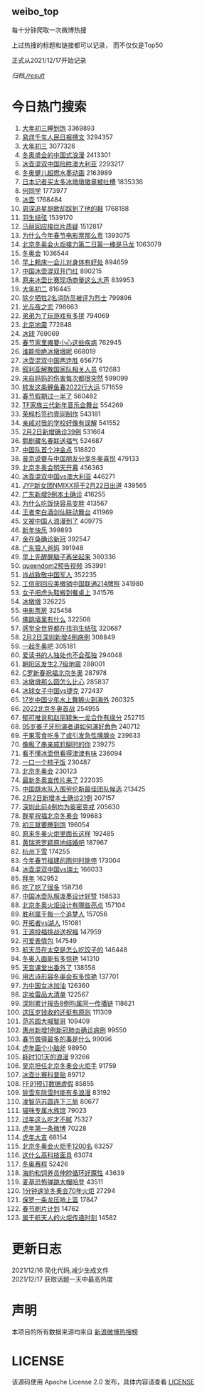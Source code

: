 weibo_top  
---
每十分钟爬取一次微博热搜  

上过热搜的标题和链接都可以记录， 而不仅仅是Top50

正式从2021/12/17开始记录  

*归档[./result](./result/)*

# 今日热门搜索  
1. [大年初三睡到饱](https://s.weibo.com//weibo?q=%23%E5%A4%A7%E5%B9%B4%E5%88%9D%E4%B8%89%E7%9D%A1%E5%88%B0%E9%A5%B1%23&Refer=top) 3369893
2. [易烊千玺人民日报撰文](https://s.weibo.com//weibo?q=%23%E6%98%93%E7%83%8A%E5%8D%83%E7%8E%BA%E4%BA%BA%E6%B0%91%E6%97%A5%E6%8A%A5%E6%92%B0%E6%96%87%23&Refer=top) 3294357
3. [大年初三](https://s.weibo.com//weibo?q=%E5%A4%A7%E5%B9%B4%E5%88%9D%E4%B8%89&Refer=top) 3077326
4. [冬奥盛会的中国式浪漫](https://s.weibo.com//weibo?q=%23%E5%86%AC%E5%A5%A5%E7%9B%9B%E4%BC%9A%E7%9A%84%E4%B8%AD%E5%9B%BD%E5%BC%8F%E6%B5%AA%E6%BC%AB%23&Refer=top) 2413301
5. [冰壶混双中国险胜澳大利亚](https://s.weibo.com//weibo?q=%23%E5%86%B0%E5%A3%B6%E6%B7%B7%E5%8F%8C%E4%B8%AD%E5%9B%BD%E9%99%A9%E8%83%9C%E6%BE%B3%E5%A4%A7%E5%88%A9%E4%BA%9A%23&Refer=top) 2293217
6. [冬奥健儿超燃水墨动画](https://s.weibo.com//weibo?q=%23%E5%86%AC%E5%A5%A5%E5%81%A5%E5%84%BF%E8%B6%85%E7%87%83%E6%B0%B4%E5%A2%A8%E5%8A%A8%E7%94%BB%23&Refer=top) 2163989
7. [日本记者买太多冰墩墩徽章被吐槽](https://s.weibo.com//weibo?q=%23%E6%97%A5%E6%9C%AC%E8%AE%B0%E8%80%85%E4%B9%B0%E5%A4%AA%E5%A4%9A%E5%86%B0%E5%A2%A9%E5%A2%A9%E5%BE%BD%E7%AB%A0%E8%A2%AB%E5%90%90%E6%A7%BD%23&Refer=top) 1835336
8. [何同学](https://s.weibo.com//weibo?q=%23%E4%BD%95%E5%90%8C%E5%AD%A6%23&Refer=top) 1773977
9. [冰壶](https://s.weibo.com//weibo?q=%E5%86%B0%E5%A3%B6&Refer=top) 1768484
10. [周深追星胡歌却踩到了他的鞋](https://s.weibo.com//weibo?q=%23%E5%91%A8%E6%B7%B1%E8%BF%BD%E6%98%9F%E8%83%A1%E6%AD%8C%E5%8D%B4%E8%B8%A9%E5%88%B0%E4%BA%86%E4%BB%96%E7%9A%84%E9%9E%8B%23&Refer=top) 1768188
11. [羽生结弦](https://s.weibo.com//weibo?q=%23%E7%BE%BD%E7%94%9F%E7%BB%93%E5%BC%A6%23&Refer=top) 1539170
12. [马丽回应接烂片质疑](https://s.weibo.com//weibo?q=%23%E9%A9%AC%E4%B8%BD%E5%9B%9E%E5%BA%94%E6%8E%A5%E7%83%82%E7%89%87%E8%B4%A8%E7%96%91%23&Refer=top) 1512817
13. [为什么今年春节电影票那么贵](https://s.weibo.com//weibo?q=%23%E4%B8%BA%E4%BB%80%E4%B9%88%E4%BB%8A%E5%B9%B4%E6%98%A5%E8%8A%82%E7%94%B5%E5%BD%B1%E7%A5%A8%E9%82%A3%E4%B9%88%E8%B4%B5%23&Refer=top) 1393075
14. [北京冬奥会火炬接力第二日第一棒是马龙](https://s.weibo.com//weibo?q=%23%E5%8C%97%E4%BA%AC%E5%86%AC%E5%A5%A5%E4%BC%9A%E7%81%AB%E7%82%AC%E6%8E%A5%E5%8A%9B%E7%AC%AC%E4%BA%8C%E6%97%A5%E7%AC%AC%E4%B8%80%E6%A3%92%E6%98%AF%E9%A9%AC%E9%BE%99%23&Refer=top) 1063079
15. [冬奥会](https://s.weibo.com//weibo?q=%E5%86%AC%E5%A5%A5%E4%BC%9A&Refer=top) 1036544
16. [早上赖床一会儿对身体有好处](https://s.weibo.com//weibo?q=%23%E6%97%A9%E4%B8%8A%E8%B5%96%E5%BA%8A%E4%B8%80%E4%BC%9A%E5%84%BF%E5%AF%B9%E8%BA%AB%E4%BD%93%E6%9C%89%E5%A5%BD%E5%A4%84%23&Refer=top) 894659
17. [中国冰壶混双开门红](https://s.weibo.com//weibo?q=%23%E4%B8%AD%E5%9B%BD%E5%86%B0%E5%A3%B6%E6%B7%B7%E5%8F%8C%E5%BC%80%E9%97%A8%E7%BA%A2%23&Refer=top) 890215
18. [原来冰壶比赛现场商量这么大声](https://s.weibo.com//weibo?q=%23%E5%8E%9F%E6%9D%A5%E5%86%B0%E5%A3%B6%E6%AF%94%E8%B5%9B%E7%8E%B0%E5%9C%BA%E5%95%86%E9%87%8F%E8%BF%99%E4%B9%88%E5%A4%A7%E5%A3%B0%23&Refer=top) 839953
19. [大年初二](https://s.weibo.com//weibo?q=%23%E5%A4%A7%E5%B9%B4%E5%88%9D%E4%BA%8C%23&Refer=top) 816445
20. [除夕牺牲2名消防员被评为烈士](https://s.weibo.com//weibo?q=%23%E9%99%A4%E5%A4%95%E7%89%BA%E7%89%B22%E5%90%8D%E6%B6%88%E9%98%B2%E5%91%98%E8%A2%AB%E8%AF%84%E4%B8%BA%E7%83%88%E5%A3%AB%23&Refer=top) 799896
21. [光与夜之恋](https://s.weibo.com//weibo?q=%E5%85%89%E4%B8%8E%E5%A4%9C%E4%B9%8B%E6%81%8B&Refer=top) 798663
22. [弟弟为了玩游戏有多拼](https://s.weibo.com//weibo?q=%23%E5%BC%9F%E5%BC%9F%E4%B8%BA%E4%BA%86%E7%8E%A9%E6%B8%B8%E6%88%8F%E6%9C%89%E5%A4%9A%E6%8B%BC%23&Refer=top) 794069
23. [北京地震](https://s.weibo.com//weibo?q=%23%E5%8C%97%E4%BA%AC%E5%9C%B0%E9%9C%87%23&Refer=top) 772848
24. [冰球](https://s.weibo.com//weibo?q=%E5%86%B0%E7%90%83&Refer=top) 769069
25. [春节家里瘫要小心这些疾病](https://s.weibo.com//weibo?q=%23%E6%98%A5%E8%8A%82%E5%AE%B6%E9%87%8C%E7%98%AB%E8%A6%81%E5%B0%8F%E5%BF%83%E8%BF%99%E4%BA%9B%E7%96%BE%E7%97%85%23&Refer=top) 762945
26. [谁能拒绝冰墩墩呢](https://s.weibo.com//weibo?q=%23%E8%B0%81%E8%83%BD%E6%8B%92%E7%BB%9D%E5%86%B0%E5%A2%A9%E5%A2%A9%E5%91%A2%23&Refer=top) 668019
27. [冰壶混双中国两连胜](https://s.weibo.com//weibo?q=%23%E5%86%B0%E5%A3%B6%E6%B7%B7%E5%8F%8C%E4%B8%AD%E5%9B%BD%E4%B8%A4%E8%BF%9E%E8%83%9C%23&Refer=top) 656775
28. [叙利亚解散国家队相关人员](https://s.weibo.com//weibo?q=%23%E5%8F%99%E5%88%A9%E4%BA%9A%E8%A7%A3%E6%95%A3%E5%9B%BD%E5%AE%B6%E9%98%9F%E7%9B%B8%E5%85%B3%E4%BA%BA%E5%91%98%23&Refer=top) 612683
29. [来自妈妈的伤害每次都很突然](https://s.weibo.com//weibo?q=%23%E6%9D%A5%E8%87%AA%E5%A6%88%E5%A6%88%E7%9A%84%E4%BC%A4%E5%AE%B3%E6%AF%8F%E6%AC%A1%E9%83%BD%E5%BE%88%E7%AA%81%E7%84%B6%23&Refer=top) 599099
30. [转发这条鲤鱼春2022行大运](https://s.weibo.com//weibo?q=%23%E8%BD%AC%E5%8F%91%E8%BF%99%E6%9D%A1%E9%B2%A4%E9%B1%BC%E6%98%A52022%E8%A1%8C%E5%A4%A7%E8%BF%90%23&Refer=top) 571659
31. [春节假期过一半了](https://s.weibo.com//weibo?q=%23%E6%98%A5%E8%8A%82%E5%81%87%E6%9C%9F%E8%BF%87%E4%B8%80%E5%8D%8A%E4%BA%86%23&Refer=top) 560482
32. [TF家族三代新年音乐会舞台](https://s.weibo.com//weibo?q=%23TF%E5%AE%B6%E6%97%8F%E4%B8%89%E4%BB%A3%E6%96%B0%E5%B9%B4%E9%9F%B3%E4%B9%90%E4%BC%9A%E8%88%9E%E5%8F%B0%23&Refer=top) 554269
33. [荣梓杉签约壹同制作](https://s.weibo.com//weibo?q=%23%E8%8D%A3%E6%A2%93%E6%9D%89%E7%AD%BE%E7%BA%A6%E5%A3%B9%E5%90%8C%E5%88%B6%E4%BD%9C%23&Refer=top) 543181
34. [亲戚对我的学校好像有误解](https://s.weibo.com//weibo?q=%23%E4%BA%B2%E6%88%9A%E5%AF%B9%E6%88%91%E7%9A%84%E5%AD%A6%E6%A0%A1%E5%A5%BD%E5%83%8F%E6%9C%89%E8%AF%AF%E8%A7%A3%23&Refer=top) 541552
35. [2月2日新增确诊39例](https://s.weibo.com//weibo?q=%232%E6%9C%882%E6%97%A5%E6%96%B0%E5%A2%9E%E7%A1%AE%E8%AF%8A39%E4%BE%8B%23&Refer=top) 531664
36. [鹅剧藏名春联送福气](https://s.weibo.com//weibo?q=%23%E9%B9%85%E5%89%A7%E8%97%8F%E5%90%8D%E6%98%A5%E8%81%94%E9%80%81%E7%A6%8F%E6%B0%94%23&Refer=top) 524687
37. [中国队首个冲金点](https://s.weibo.com//weibo?q=%23%E4%B8%AD%E5%9B%BD%E9%98%9F%E9%A6%96%E4%B8%AA%E5%86%B2%E9%87%91%E7%82%B9%23&Refer=top) 518820
38. [普京说要与中国朋友分享冬奥喜悦](https://s.weibo.com//weibo?q=%23%E6%99%AE%E4%BA%AC%E8%AF%B4%E8%A6%81%E4%B8%8E%E4%B8%AD%E5%9B%BD%E6%9C%8B%E5%8F%8B%E5%88%86%E4%BA%AB%E5%86%AC%E5%A5%A5%E5%96%9C%E6%82%A6%23&Refer=top) 479133
39. [北京冬奥会明天开幕](https://s.weibo.com//weibo?q=%23%E5%8C%97%E4%BA%AC%E5%86%AC%E5%A5%A5%E4%BC%9A%E6%98%8E%E5%A4%A9%E5%BC%80%E5%B9%95%23&Refer=top) 456363
40. [冰壶混双中国vs澳大利亚](https://s.weibo.com//weibo?q=%23%E5%86%B0%E5%A3%B6%E6%B7%B7%E5%8F%8C%E4%B8%AD%E5%9B%BDvs%E6%BE%B3%E5%A4%A7%E5%88%A9%E4%BA%9A%23&Refer=top) 446271
41. [JYP新女团NMIXX将于2月22日出道](https://s.weibo.com//weibo?q=%23JYP%E6%96%B0%E5%A5%B3%E5%9B%A2NMIXX%E5%B0%86%E4%BA%8E2%E6%9C%8822%E6%97%A5%E5%87%BA%E9%81%93%23&Refer=top) 439565
42. [广东新增9例本土确诊](https://s.weibo.com//weibo?q=%23%E5%B9%BF%E4%B8%9C%E6%96%B0%E5%A2%9E9%E4%BE%8B%E6%9C%AC%E5%9C%9F%E7%A1%AE%E8%AF%8A%23&Refer=top) 416255
43. [为什么吃饭快容易变胖](https://s.weibo.com//weibo?q=%23%E4%B8%BA%E4%BB%80%E4%B9%88%E5%90%83%E9%A5%AD%E5%BF%AB%E5%AE%B9%E6%98%93%E5%8F%98%E8%83%96%23&Refer=top) 413567
44. [王者李白酒剑仙联动舞台](https://s.weibo.com//weibo?q=%23%E7%8E%8B%E8%80%85%E6%9D%8E%E7%99%BD%E9%85%92%E5%89%91%E4%BB%99%E8%81%94%E5%8A%A8%E8%88%9E%E5%8F%B0%23&Refer=top) 411969
45. [又被中国人浪漫到了](https://s.weibo.com//weibo?q=%23%E5%8F%88%E8%A2%AB%E4%B8%AD%E5%9B%BD%E4%BA%BA%E6%B5%AA%E6%BC%AB%E5%88%B0%E4%BA%86%23&Refer=top) 409775
46. [新年快乐](https://s.weibo.com//weibo?q=%E6%96%B0%E5%B9%B4%E5%BF%AB%E4%B9%90&Refer=top) 399893
47. [金在奂确诊新冠](https://s.weibo.com//weibo?q=%23%E9%87%91%E5%9C%A8%E5%A5%82%E7%A1%AE%E8%AF%8A%E6%96%B0%E5%86%A0%23&Refer=top) 392547
48. [广东狠人爸妈](https://s.weibo.com//weibo?q=%E5%B9%BF%E4%B8%9C%E7%8B%A0%E4%BA%BA%E7%88%B8%E5%A6%88&Refer=top) 391948
49. [早上先醒醒脑子再坐起来](https://s.weibo.com//weibo?q=%23%E6%97%A9%E4%B8%8A%E5%85%88%E9%86%92%E9%86%92%E8%84%91%E5%AD%90%E5%86%8D%E5%9D%90%E8%B5%B7%E6%9D%A5%23&Refer=top) 360336
50. [queendom2预告视频](https://s.weibo.com//weibo?q=%23queendom2%E9%A2%84%E5%91%8A%E8%A7%86%E9%A2%91%23&Refer=top) 353991
51. [肖战致敬中国军人](https://s.weibo.com//weibo?q=%23%E8%82%96%E6%88%98%E8%87%B4%E6%95%AC%E4%B8%AD%E5%9B%BD%E5%86%9B%E4%BA%BA%23&Refer=top) 352235
52. [工信部回应美撤销中国联通214牌照](https://s.weibo.com//weibo?q=%23%E5%B7%A5%E4%BF%A1%E9%83%A8%E5%9B%9E%E5%BA%94%E7%BE%8E%E6%92%A4%E9%94%80%E4%B8%AD%E5%9B%BD%E8%81%94%E9%80%9A214%E7%89%8C%E7%85%A7%23&Refer=top) 341980
53. [女子把虎头鞋搬到餐桌上](https://s.weibo.com//weibo?q=%23%E5%A5%B3%E5%AD%90%E6%8A%8A%E8%99%8E%E5%A4%B4%E9%9E%8B%E6%90%AC%E5%88%B0%E9%A4%90%E6%A1%8C%E4%B8%8A%23&Refer=top) 341576
54. [冰墩墩](https://s.weibo.com//weibo?q=%23%E5%86%B0%E5%A2%A9%E5%A2%A9%23&Refer=top) 326225
55. [电影票房](https://s.weibo.com//weibo?q=%23%E7%94%B5%E5%BD%B1%E7%A5%A8%E6%88%BF%23&Refer=top) 325458
56. [佛跳墙里有什么](https://s.weibo.com//weibo?q=%23%E4%BD%9B%E8%B7%B3%E5%A2%99%E9%87%8C%E6%9C%89%E4%BB%80%E4%B9%88%23&Refer=top) 322508
57. [感觉全世界都在找羽生结弦](https://s.weibo.com//weibo?q=%23%E6%84%9F%E8%A7%89%E5%85%A8%E4%B8%96%E7%95%8C%E9%83%BD%E5%9C%A8%E6%89%BE%E7%BE%BD%E7%94%9F%E7%BB%93%E5%BC%A6%23&Refer=top) 320687
58. [2月2日深圳新增4例病例](https://s.weibo.com//weibo?q=%232%E6%9C%882%E6%97%A5%E6%B7%B1%E5%9C%B3%E6%96%B0%E5%A2%9E4%E4%BE%8B%E7%97%85%E4%BE%8B%23&Refer=top) 308849
59. [一起冬奥吧](https://s.weibo.com//weibo?q=%E4%B8%80%E8%B5%B7%E5%86%AC%E5%A5%A5%E5%90%A7&Refer=top) 305181
60. [爱读书的人独处也不会孤独](https://s.weibo.com//weibo?q=%23%E7%88%B1%E8%AF%BB%E4%B9%A6%E7%9A%84%E4%BA%BA%E7%8B%AC%E5%A4%84%E4%B9%9F%E4%B8%8D%E4%BC%9A%E5%AD%A4%E7%8B%AC%23&Refer=top) 294048
61. [朝阳区发生2.7级地震](https://s.weibo.com//weibo?q=%23%E6%9C%9D%E9%98%B3%E5%8C%BA%E5%8F%91%E7%94%9F2.7%E7%BA%A7%E5%9C%B0%E9%9C%87%23&Refer=top) 288001
62. [C罗新春祝福北京冬奥](https://s.weibo.com//weibo?q=%23C%E7%BD%97%E6%96%B0%E6%98%A5%E7%A5%9D%E7%A6%8F%E5%8C%97%E4%BA%AC%E5%86%AC%E5%A5%A5%23&Refer=top) 287978
63. [冰墩墩那么圆怎么比心](https://s.weibo.com//weibo?q=%23%E5%86%B0%E5%A2%A9%E5%A2%A9%E9%82%A3%E4%B9%88%E5%9C%86%E6%80%8E%E4%B9%88%E6%AF%94%E5%BF%83%23&Refer=top) 285837
64. [冰球女子中国vs捷克](https://s.weibo.com//weibo?q=%23%E5%86%B0%E7%90%83%E5%A5%B3%E5%AD%90%E4%B8%AD%E5%9B%BDvs%E6%8D%B7%E5%85%8B%23&Refer=top) 272437
65. [17岁中国少年水上舞狮火到海外](https://s.weibo.com//weibo?q=%2317%E5%B2%81%E4%B8%AD%E5%9B%BD%E5%B0%91%E5%B9%B4%E6%B0%B4%E4%B8%8A%E8%88%9E%E7%8B%AE%E7%81%AB%E5%88%B0%E6%B5%B7%E5%A4%96%23&Refer=top) 260325
66. [2022北京冬奥首战](https://s.weibo.com//weibo?q=%232022%E5%8C%97%E4%BA%AC%E5%86%AC%E5%A5%A5%E9%A6%96%E6%88%98%23&Refer=top) 254955
67. [郁可唯说和赵丽颖朱一龙合作有缘分](https://s.weibo.com//weibo?q=%23%E9%83%81%E5%8F%AF%E5%94%AF%E8%AF%B4%E5%92%8C%E8%B5%B5%E4%B8%BD%E9%A2%96%E6%9C%B1%E4%B8%80%E9%BE%99%E5%90%88%E4%BD%9C%E6%9C%89%E7%BC%98%E5%88%86%23&Refer=top) 252715
68. [95岁姜子牙扮演者讲如何演好角色](https://s.weibo.com//weibo?q=%2395%E5%B2%81%E5%A7%9C%E5%AD%90%E7%89%99%E6%89%AE%E6%BC%94%E8%80%85%E8%AE%B2%E5%A6%82%E4%BD%95%E6%BC%94%E5%A5%BD%E8%A7%92%E8%89%B2%23&Refer=top) 240712
69. [干果零食吃多了或引发急性胰腺炎](https://s.weibo.com//weibo?q=%23%E5%B9%B2%E6%9E%9C%E9%9B%B6%E9%A3%9F%E5%90%83%E5%A4%9A%E4%BA%86%E6%88%96%E5%BC%95%E5%8F%91%E6%80%A5%E6%80%A7%E8%83%B0%E8%85%BA%E7%82%8E%23&Refer=top) 239633
70. [像极了串亲戚尬聊时的你](https://s.weibo.com//weibo?q=%23%E5%83%8F%E6%9E%81%E4%BA%86%E4%B8%B2%E4%BA%B2%E6%88%9A%E5%B0%AC%E8%81%8A%E6%97%B6%E7%9A%84%E4%BD%A0%23&Refer=top) 239275
71. [看不懂冰壶但看得津津有味](https://s.weibo.com//weibo?q=%23%E7%9C%8B%E4%B8%8D%E6%87%82%E5%86%B0%E5%A3%B6%E4%BD%86%E7%9C%8B%E5%BE%97%E6%B4%A5%E6%B4%A5%E6%9C%89%E5%91%B3%23&Refer=top) 236094
72. [一口一个柿子饭](https://s.weibo.com//weibo?q=%23%E4%B8%80%E5%8F%A3%E4%B8%80%E4%B8%AA%E6%9F%BF%E5%AD%90%E9%A5%AD%23&Refer=top) 230487
73. [北京冬奥会](https://s.weibo.com//weibo?q=%E5%8C%97%E4%BA%AC%E5%86%AC%E5%A5%A5%E4%BC%9A&Refer=top) 230123
74. [最新冬奥宣传片来了](https://s.weibo.com//weibo?q=%23%E6%9C%80%E6%96%B0%E5%86%AC%E5%A5%A5%E5%AE%A3%E4%BC%A0%E7%89%87%E6%9D%A5%E4%BA%86%23&Refer=top) 222035
75. [中国跳水队入围劳伦斯最佳团队候选](https://s.weibo.com//weibo?q=%23%E4%B8%AD%E5%9B%BD%E8%B7%B3%E6%B0%B4%E9%98%9F%E5%85%A5%E5%9B%B4%E5%8A%B3%E4%BC%A6%E6%96%AF%E6%9C%80%E4%BD%B3%E5%9B%A2%E9%98%9F%E5%80%99%E9%80%89%23&Refer=top) 213425
76. [2月2日新增本土确诊21例](https://s.weibo.com//weibo?q=2%E6%9C%882%E6%97%A5%E6%96%B0%E5%A2%9E%E6%9C%AC%E5%9C%9F%E7%A1%AE%E8%AF%8A21%E4%BE%8B&Refer=top) 207157
77. [深圳此前4例均为奥密克戎](https://s.weibo.com//weibo?q=%23%E6%B7%B1%E5%9C%B3%E6%AD%A4%E5%89%8D4%E4%BE%8B%E5%9D%87%E4%B8%BA%E5%A5%A5%E5%AF%86%E5%85%8B%E6%88%8E%23&Refer=top) 205630
78. [群星祝福北京冬奥会](https://s.weibo.com//weibo?q=%23%E7%BE%A4%E6%98%9F%E7%A5%9D%E7%A6%8F%E5%8C%97%E4%BA%AC%E5%86%AC%E5%A5%A5%E4%BC%9A%23&Refer=top) 199683
79. [初三就要睡到饱](https://s.weibo.com//weibo?q=%23%E5%88%9D%E4%B8%89%E5%B0%B1%E8%A6%81%E7%9D%A1%E5%88%B0%E9%A5%B1%23&Refer=top) 196054
80. [原来冬奥火炬里面长这样](https://s.weibo.com//weibo?q=%23%E5%8E%9F%E6%9D%A5%E5%86%AC%E5%A5%A5%E7%81%AB%E7%82%AC%E9%87%8C%E9%9D%A2%E9%95%BF%E8%BF%99%E6%A0%B7%23&Refer=top) 192485
81. [黄瑞恩罗颖原地结婚吧](https://s.weibo.com//weibo?q=%23%E9%BB%84%E7%91%9E%E6%81%A9%E7%BD%97%E9%A2%96%E5%8E%9F%E5%9C%B0%E7%BB%93%E5%A9%9A%E5%90%A7%23&Refer=top) 187967
82. [杭州下雪](https://s.weibo.com//weibo?q=%23%E6%9D%AD%E5%B7%9E%E4%B8%8B%E9%9B%AA%23&Refer=top) 174255
83. [今年春节福建的雨何时能停](https://s.weibo.com//weibo?q=%23%E4%BB%8A%E5%B9%B4%E6%98%A5%E8%8A%82%E7%A6%8F%E5%BB%BA%E7%9A%84%E9%9B%A8%E4%BD%95%E6%97%B6%E8%83%BD%E5%81%9C%23&Refer=top) 173004
84. [冰壶混双中国vs瑞士](https://s.weibo.com//weibo?q=%23%E5%86%B0%E5%A3%B6%E6%B7%B7%E5%8F%8C%E4%B8%AD%E5%9B%BDvs%E7%91%9E%E5%A3%AB%23&Refer=top) 166033
85. [拜年](https://s.weibo.com//weibo?q=%E6%8B%9C%E5%B9%B4&Refer=top) 162952
86. [吃了吃了很多](https://s.weibo.com//weibo?q=%23%E5%90%83%E4%BA%86%E5%90%83%E4%BA%86%E5%BE%88%E5%A4%9A%23&Refer=top) 158736
87. [中国冰壶队服泼墨设计好赞](https://s.weibo.com//weibo?q=%23%E4%B8%AD%E5%9B%BD%E5%86%B0%E5%A3%B6%E9%98%9F%E6%9C%8D%E6%B3%BC%E5%A2%A8%E8%AE%BE%E8%AE%A1%E5%A5%BD%E8%B5%9E%23&Refer=top) 158533
88. [北京冬奥火炬设计有哪些亮点](https://s.weibo.com//weibo?q=%23%E5%8C%97%E4%BA%AC%E5%86%AC%E5%A5%A5%E7%81%AB%E7%82%AC%E8%AE%BE%E8%AE%A1%E6%9C%89%E5%93%AA%E4%BA%9B%E4%BA%AE%E7%82%B9%23&Refer=top) 157104
89. [胜利属于每一个追梦人](https://s.weibo.com//weibo?q=%23%E8%83%9C%E5%88%A9%E5%B1%9E%E4%BA%8E%E6%AF%8F%E4%B8%80%E4%B8%AA%E8%BF%BD%E6%A2%A6%E4%BA%BA%23&Refer=top) 157056
90. [开拓者vs湖人](https://s.weibo.com//weibo?q=%23%E5%BC%80%E6%8B%93%E8%80%85vs%E6%B9%96%E4%BA%BA%23&Refer=top) 151081
91. [王源投福挑战送祝福](https://s.weibo.com//weibo?q=%23%E7%8E%8B%E6%BA%90%E6%8A%95%E7%A6%8F%E6%8C%91%E6%88%98%E9%80%81%E7%A5%9D%E7%A6%8F%23&Refer=top) 147959
92. [可爱表情包](https://s.weibo.com//weibo?q=%23%E5%8F%AF%E7%88%B1%E8%A1%A8%E6%83%85%E5%8C%85%23&Refer=top) 147549
93. [航天员在太空是怎么吃饺子的](https://s.weibo.com//weibo?q=%23%E8%88%AA%E5%A4%A9%E5%91%98%E5%9C%A8%E5%A4%AA%E7%A9%BA%E6%98%AF%E6%80%8E%E4%B9%88%E5%90%83%E9%A5%BA%E5%AD%90%E7%9A%84%23&Refer=top) 146448
94. [冬奥入画能有多惊艳](https://s.weibo.com//weibo?q=%23%E5%86%AC%E5%A5%A5%E5%85%A5%E7%94%BB%E8%83%BD%E6%9C%89%E5%A4%9A%E6%83%8A%E8%89%B3%23&Refer=top) 141310
95. [天宫课堂出番外了](https://s.weibo.com//weibo?q=%23%E5%A4%A9%E5%AE%AB%E8%AF%BE%E5%A0%82%E5%87%BA%E7%95%AA%E5%A4%96%E4%BA%86%23&Refer=top) 138558
96. [用古诗形容冬奥会有多惊艳](https://s.weibo.com//weibo?q=%23%E7%94%A8%E5%8F%A4%E8%AF%97%E5%BD%A2%E5%AE%B9%E5%86%AC%E5%A5%A5%E4%BC%9A%E6%9C%89%E5%A4%9A%E6%83%8A%E8%89%B3%23&Refer=top) 137701
97. [为中国女冰加油](https://s.weibo.com//weibo?q=%E4%B8%BA%E4%B8%AD%E5%9B%BD%E5%A5%B3%E5%86%B0%E5%8A%A0%E6%B2%B9&Refer=top) 126360
98. [定妆雷品大清单](https://s.weibo.com//weibo?q=%E5%AE%9A%E5%A6%86%E9%9B%B7%E5%93%81%E5%A4%A7%E6%B8%85%E5%8D%95&Refer=top) 122567
99. [深圳累计报告8例均属同一传播链](https://s.weibo.com//weibo?q=%23%E6%B7%B1%E5%9C%B3%E7%B4%AF%E8%AE%A1%E6%8A%A5%E5%91%8A8%E4%BE%8B%E5%9D%87%E5%B1%9E%E5%90%8C%E4%B8%80%E4%BC%A0%E6%92%AD%E9%93%BE%23&Refer=top) 118621
100. [这压岁钱收的还挺有原则](https://s.weibo.com//weibo?q=%23%E8%BF%99%E5%8E%8B%E5%B2%81%E9%92%B1%E6%94%B6%E7%9A%84%E8%BF%98%E6%8C%BA%E6%9C%89%E5%8E%9F%E5%88%99%23&Refer=top) 111309
101. [范苏圆大喊智哥](https://s.weibo.com//weibo?q=%23%E8%8C%83%E8%8B%8F%E5%9C%86%E5%A4%A7%E5%96%8A%E6%99%BA%E5%93%A5%23&Refer=top) 109409
102. [惠州新增1例新冠肺炎确诊病例](https://s.weibo.com//weibo?q=%23%E6%83%A0%E5%B7%9E%E6%96%B0%E5%A2%9E1%E4%BE%8B%E6%96%B0%E5%86%A0%E8%82%BA%E7%82%8E%E7%A1%AE%E8%AF%8A%E7%97%85%E4%BE%8B%23&Refer=top) 99550
103. [春节做得最多的事是什么](https://s.weibo.com//weibo?q=%23%E6%98%A5%E8%8A%82%E5%81%9A%E5%BE%97%E6%9C%80%E5%A4%9A%E7%9A%84%E4%BA%8B%E6%98%AF%E4%BB%80%E4%B9%88%23&Refer=top) 99096
104. [虎年画个小脑斧](https://s.weibo.com//weibo?q=%23%E8%99%8E%E5%B9%B4%E7%94%BB%E4%B8%AA%E5%B0%8F%E8%84%91%E6%96%A7%23&Refer=top) 98950
105. [耗时101天的浪漫](https://s.weibo.com//weibo?q=%23%E8%80%97%E6%97%B6101%E5%A4%A9%E7%9A%84%E6%B5%AA%E6%BC%AB%23&Refer=top) 93266
106. [吴京担任北京冬奥会火炬手](https://s.weibo.com//weibo?q=%23%E5%90%B4%E4%BA%AC%E6%8B%85%E4%BB%BB%E5%8C%97%E4%BA%AC%E5%86%AC%E5%A5%A5%E4%BC%9A%E7%81%AB%E7%82%AC%E6%89%8B%23&Refer=top) 91759
107. [冰壶比赛科普贴](https://s.weibo.com//weibo?q=%23%E5%86%B0%E5%A3%B6%E6%AF%94%E8%B5%9B%E7%A7%91%E6%99%AE%E8%B4%B4%23&Refer=top) 89712
108. [FF91预订数据虚假](https://s.weibo.com//weibo?q=%23FF91%E9%A2%84%E8%AE%A2%E6%95%B0%E6%8D%AE%E8%99%9A%E5%81%87%23&Refer=top) 85855
109. [除雪车除雪时能有多浪漫](https://s.weibo.com//weibo?q=%23%E9%99%A4%E9%9B%AA%E8%BD%A6%E9%99%A4%E9%9B%AA%E6%97%B6%E8%83%BD%E6%9C%89%E5%A4%9A%E6%B5%AA%E6%BC%AB%23&Refer=top) 83192
110. [凌智范苏圆连下三局](https://s.weibo.com//weibo?q=%23%E5%87%8C%E6%99%BA%E8%8C%83%E8%8B%8F%E5%9C%86%E8%BF%9E%E4%B8%8B%E4%B8%89%E5%B1%80%23&Refer=top) 80677
111. [猫咪专属水族馆](https://s.weibo.com//weibo?q=%23%E7%8C%AB%E5%92%AA%E4%B8%93%E5%B1%9E%E6%B0%B4%E6%97%8F%E9%A6%86%23&Refer=top) 79023
112. [过年这么吃才不腻](https://s.weibo.com//weibo?q=%23%E8%BF%87%E5%B9%B4%E8%BF%99%E4%B9%88%E5%90%83%E6%89%8D%E4%B8%8D%E8%85%BB%23&Refer=top) 75327
113. [虎年第一条微博](https://s.weibo.com//weibo?q=%23%E8%99%8E%E5%B9%B4%E7%AC%AC%E4%B8%80%E6%9D%A1%E5%BE%AE%E5%8D%9A%23&Refer=top) 70228
114. [虎年大吉](https://s.weibo.com//weibo?q=%23%E8%99%8E%E5%B9%B4%E5%A4%A7%E5%90%89%23&Refer=top) 68154
115. [北京冬奥会火炬手1200名](https://s.weibo.com//weibo?q=%23%E5%8C%97%E4%BA%AC%E5%86%AC%E5%A5%A5%E4%BC%9A%E7%81%AB%E7%82%AC%E6%89%8B1200%E5%90%8D%23&Refer=top) 63257
116. [这什么高科技面具](https://s.weibo.com//weibo?q=%23%E8%BF%99%E4%BB%80%E4%B9%88%E9%AB%98%E7%A7%91%E6%8A%80%E9%9D%A2%E5%85%B7%23&Refer=top) 63074
117. [冬奥赛程](https://s.weibo.com//weibo?q=%E5%86%AC%E5%A5%A5%E8%B5%9B%E7%A8%8B&Refer=top) 52426
118. [海豹和饲养员伸脖循环好魔性](https://s.weibo.com//weibo?q=%23%E6%B5%B7%E8%B1%B9%E5%92%8C%E9%A5%B2%E5%85%BB%E5%91%98%E4%BC%B8%E8%84%96%E5%BE%AA%E7%8E%AF%E5%A5%BD%E9%AD%94%E6%80%A7%23&Refer=top) 43639
119. [麦基恐怖弹跳大帽哈登](https://s.weibo.com//weibo?q=%23%E9%BA%A6%E5%9F%BA%E6%81%90%E6%80%96%E5%BC%B9%E8%B7%B3%E5%A4%A7%E5%B8%BD%E5%93%88%E7%99%BB%23&Refer=top) 43511
120. [1分钟速览冬奥会70年火炬](https://s.weibo.com//weibo?q=%231%E5%88%86%E9%92%9F%E9%80%9F%E8%A7%88%E5%86%AC%E5%A5%A5%E4%BC%9A70%E5%B9%B4%E7%81%AB%E7%82%AC%23&Refer=top) 27294
121. [保罗一条龙压哨上篮](https://s.weibo.com//weibo?q=%23%E4%BF%9D%E7%BD%97%E4%B8%80%E6%9D%A1%E9%BE%99%E5%8E%8B%E5%93%A8%E4%B8%8A%E7%AF%AE%23&Refer=top) 17847
122. [春节刷片计划](https://s.weibo.com//weibo?q=%23%E6%98%A5%E8%8A%82%E5%88%B7%E7%89%87%E8%AE%A1%E5%88%92%23&Refer=top) 14762
123. [属于航天人的火炬传递时刻](https://s.weibo.com//weibo?q=%23%E5%B1%9E%E4%BA%8E%E8%88%AA%E5%A4%A9%E4%BA%BA%E7%9A%84%E7%81%AB%E7%82%AC%E4%BC%A0%E9%80%92%E6%97%B6%E5%88%BB%23&Refer=top) 14582
# 更新日志  
2021/12/16  简化代码,减少生成文件  
2021/12/17  获取话题一天中最高热度
# 声明  
本项目的所有数据来源均来自 [新浪微博热搜榜](https://s.weibo.com/top/summary)  

# LICENSE
该源码使用 Apache License 2.0 发布，具体内容请查看 [LICENSE](./LICENSE)
